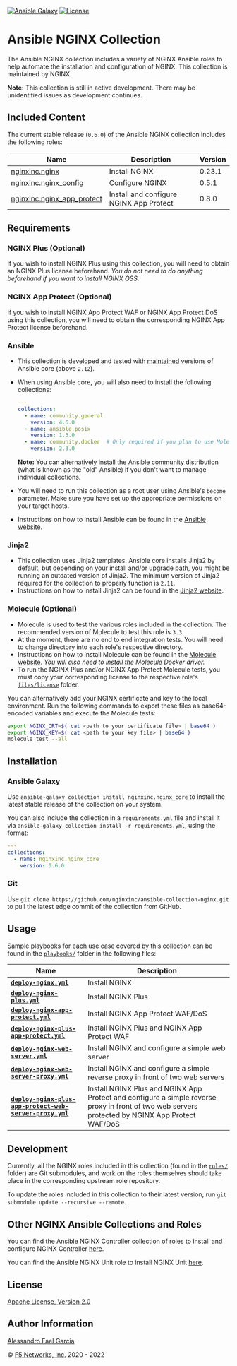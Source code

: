 [![Ansible Galaxy](https://img.shields.io/badge/galaxy-buluma.nginx__core-5bbdbf.svg)](https://galaxy.ansible.com/buluma/nginx_core)
[![License](https://img.shields.io/badge/License-Apache--2.0-blue.svg)](https://opensource.org/licenses/Apache-2.0)

# Ansible NGINX Collection

The Ansible NGINX collection includes a variety of NGINX Ansible roles to help automate the installation and configuration of NGINX. This collection is maintained by NGINX.

**Note:** This collection is still in active development. There may be unidentified issues as development continues.

## Included Content

The current stable release (`0.6.0`) of the Ansible NGINX collection includes the following roles:

| Name | Description | Version |
| ---- | ----------- | ------- |
| [nginxinc.nginx](https://github.com/nginxinc/ansible-role-nginx) | Install NGINX | 0.23.1 |
| [nginxinc.nginx_config](https://github.com/nginxinc/ansible-role-nginx-config) | Configure NGINX | 0.5.1 |
| [nginxinc.nginx_app_protect](https://github.com/nginxinc/ansible-role-nginx-app-protect) | Install and configure NGINX App Protect | 0.8.0 |

## Requirements

### NGINX Plus (Optional)

If you wish to install NGINX Plus using this collection, you will need to obtain an NGINX Plus license beforehand. *You do not need to do anything beforehand if you want to install NGINX OSS.*

### NGINX App Protect (Optional)

If you wish to install NGINX App Protect WAF or NGINX App Protect DoS using this collection, you will need to obtain the corresponding NGINX App Protect license beforehand.

### Ansible

* This collection is developed and tested with [maintained](https://docs.ansible.com/ansible/devel/reference_appendices/release_and_maintenance.html) versions of Ansible core (above `2.12`).
* When using Ansible core, you will also need to install the following collections:

    ```yaml
    ---
    collections:
      - name: community.general
        version: 4.6.0
      - name: ansible.posix
        version: 1.3.0
      - name: community.docker  # Only required if you plan to use Molecule (see below)
        version: 2.3.0
    ```

    **Note:** You can alternatively install the Ansible community distribution (what is known as the "old" Ansible) if you don't want to manage individual collections.
* You will need to run this collection as a root user using Ansible's `become` parameter. Make sure you have set up the appropriate permissions on your target hosts.
* Instructions on how to install Ansible can be found in the [Ansible website](https://docs.ansible.com/ansible/latest/installation_guide/intro_installation.html#upgrading-ansible-from-version-2-9-and-older-to-version-2-10-or-later).

### Jinja2

* This collection uses Jinja2 templates. Ansible core installs Jinja2 by default, but depending on your install and/or upgrade path, you might be running an outdated version of Jinja2. The minimum version of Jinja2 required for the collection to properly function is `2.11`.
* Instructions on how to install Jinja2 can be found in the [Jinja2 website](https://jinja.palletsprojects.com/en/2.11.x/intro/#installation).

### Molecule (Optional)

* Molecule is used to test the various roles included in the collection. The recommended version of Molecule to test this role is `3.3`.
* At the moment, there are no end to end integration tests. You will need to change directory into each role's respective directory.
* Instructions on how to install Molecule can be found in the [Molecule website](https://molecule.readthedocs.io/en/latest/installation.html). *You will also need to install the Molecule Docker driver.*
* To run the NGINX Plus and/or NGINX App Protect Molecule tests, you must copy your corresponding license to the respective role's [`files/license`](https://github.com/nginxinc/ansible-role-nginx/blob/main/files/license/) folder.

You can alternatively add your NGINX certificate and key to the local environment. Run the following commands to export these files as base64-encoded variables and execute the Molecule tests:

```bash
export NGINX_CRT=$( cat <path to your certificate file> | base64 )
export NGINX_KEY=$( cat <path to your key file> | base64 )
molecule test --all
```

## Installation

### Ansible Galaxy

Use `ansible-galaxy collection install nginxinc.nginx_core` to install the latest stable release of the collection on your system.

You can also include the collection in a `requirements.yml` file and install it via `ansible-galaxy collection install -r requirements.yml`, using the format:

```yaml
---
collections:
  - name: nginxinc.nginx_core
    version: 0.6.0
```

### Git

Use `git clone https://github.com/nginxinc/ansible-collection-nginx.git` to pull the latest edge commit of the collection from GitHub.

## Usage

Sample playbooks for each use case covered by this collection can be found in the [`playbooks/`](https://github.com/nginxinc/ansible-collection-nginx/blob/main/playbooks/) folder in the following files:

| Name | Description |
| ---- | ----------- |
| **[`deploy-nginx.yml`](https://github.com/nginxinc/ansible-collection-nginx/blob/main/playbooks/deploy-nginx.yml)** | Install NGINX |
| **[`deploy-nginx-plus.yml`](https://github.com/nginxinc/ansible-collection-nginx/blob/main/playbooks/deploy-nginx-plus.yml)** | Install NGINX Plus |
| **[`deploy-nginx-app-protect.yml`](https://github.com/nginxinc/ansible-collection-nginx/blob/main/playbooks/deploy-nginx-app-protect.yml)** | Install NGINX App Protect WAF/DoS |
| **[`deploy-nginx-plus-app-protect.yml`](https://github.com/nginxinc/ansible-collection-nginx/blob/main/playbooks/deploy-nginx-plus-app-protect.yml)** | Install NGINX Plus and NGINX App Protect WAF |
| **[`deploy-nginx-web-server.yml`](https://github.com/nginxinc/ansible-collection-nginx/blob/main/playbooks/deploy-nginx-web-server.yml)** | Install NGINX and configure a simple web server |
| **[`deploy-nginx-web-server-proxy.yml`](https://github.com/nginxinc/ansible-collection-nginx/blob/main/playbooks/deploy-nginx-web-server-proxy.yml)** | Install NGINX and configure a simple reverse proxy in front of two web servers |
| **[`deploy-nginx-plus-app-protect-web-server-proxy.yml`](https://github.com/nginxinc/ansible-collection-nginx/blob/main/playbooks/deploy-nginx-plus-app-protect-web-server-proxy.yml)** | Install NGINX Plus and NGINX App Protect and configure a simple reverse proxy in front of two web servers protected by NGINX App Protect WAF/DoS |

## Development

Currently, all the NGINX roles included in this collection (found in the [`roles/`](https://github.com/nginxinc/ansible-collection-nginx/blob/main/roles/) folder) are Git submodules, and work on the roles themselves should take place in the corresponding upstream role repository.

To update the roles included in this collection to their latest version, run `git submodule update --recursive --remote`.

## Other NGINX Ansible Collections and Roles

You can find the Ansible NGINX Controller collection of roles to install and configure NGINX Controller [here](https://github.com/nginxinc/ansible-collection-nginx_controller).

You can find the Ansible NGINX Unit role to install NGINX Unit [here](https://github.com/nginxinc/ansible-role-nginx-unit).

## License

[Apache License, Version 2.0](https://github.com/nginxinc/ansible-collection-nginx/blob/main/LICENSE)

## Author Information

[Alessandro Fael Garcia](https://github.com/alessfg)

&copy; [F5 Networks, Inc.](https://www.f5.com/) 2020 - 2022
